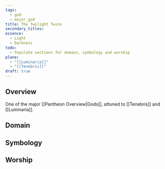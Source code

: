 ```yaml
---
tags:
  - god
  - major_god
title: The Twilight Twins
secondary_titles: 
essence:
  - Light
  - Darkness
todo:
  - Populate sections for domain, symbology and worship
plane:
  - "[[Luminaria]]"
  - "[[Tenebris]]"
draft: true
---
```

## Overview
One of the major [[Pantheon Overview|Gods]], attuned to [[Tenebris]] and [[Luminaria]].
## Domain

## Symbology

## Worship
